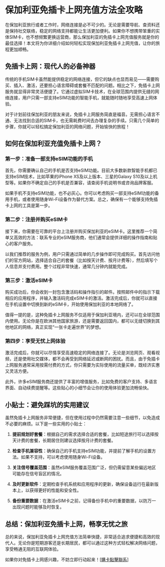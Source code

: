 # 保加利亚免插卡上网充值方法全攻略

在保加利亚旅行或者工作时，网络连接是必不可少的。无论是需要导航、查资料还是保持社交联络，稳定的网络支持都能让生活更加便利。如果你不想携带笨重的实体SIM卡，也不想频繁更换运营商，那么保加利亚的免插卡上网充值服务就是你的最佳选择！本文将为你详细介绍如何轻松实现保加利亚免插卡上网充值，让你的旅程更加顺畅。

## 免插卡上网：现代人的必备神器

传统的手机SIM卡虽然能提供稳定的网络连接，但它的缺点也显而易见——需要购买、插入、激活，还要担心语言障碍或套餐不匹配的问题。相比之下，免插卡上网服务就显得非常灵活便捷了。它通过虚拟SIM卡技术，在全球范围内提供无缝的网络连接，用户只需一部支持eSIM功能的智能手机，就能随时随地享受高速上网体验。

对于计划前往保加利亚的朋友来说，免插卡上网服务简直是福音。无需担心语言不通、无法找到合适的SIM卡，也无需耗费时间去办理复杂的手续。只需几个简单的步骤，你就可以轻松搞定保加利亚的网络问题，开始愉快的旅程！

## 如何在保加利亚充值免插卡上网？

### 第一步：准备一部支持eSIM功能的手机

首先，你需要确认自己的手机是否支持eSIM功能。目前大多数新款智能手机都已支持eSIM技术，比如苹果的iPhone XS及以上版本、三星的Galaxy S10及以上机型等。如果你不确定自己的手机是否兼容，请查阅手机说明书或咨询品牌客服。

如果手机不支持eSIM功能，也不必灰心。你可以考虑购买一部支持eSIM功能的备用手机，或者使用随身Wi-Fi设备作为替代方案。总之，确保有一个能够支持免插卡上网的工具是第一步。

### 第二步：注册并购买eSIM卡

接下来，你需要在可靠的平台上注册并购买保加利亚的eSIM卡。这里推荐一个简单又高效的方法：联系专业的eSIM服务商，他们通常会提供详细的操作指南和贴心的客户服务。

以我们推荐的服务为例，用户只需通过简单的几步操作即可完成购买。首先访问他们的官方网站，选择适合自己的套餐（比如按天计费、按月计费等），然后填写个人信息并支付费用。整个过程非常快速，通常几分钟内就能完成。

### 第三步：激活eSIM卡

购买成功后，你会收到一封包含激活码和操作指引的邮件。按照邮件中的指示下载相应的应用程序，并输入激活码完成eSIM卡的激活。激活完成后，你就可以直接在手机设置中切换到新的eSIM卡，开始使用保加利亚的本地网络了。

值得一提的是，这种免插卡上网服务不仅适用于保加利亚境内，还可以在全球范围内使用。无论你是在欧洲其他国家旅游，还是需要返回国内，都可以无缝切换到其他地区的网络，真正实现“一张卡走遍世界”的梦想。

### 第四步：享受无忧上网体验

激活完成后，你就可以尽情享受高速稳定的网络连接了。无论是浏览网页、观看视频，还是使用社交媒体，都不会再受到网络延迟或断网的困扰。而且，由于免插卡上网服务通常采用按需付费的方式，你只需要为实际使用的流量买单，既经济实惠又灵活方便。

此外，许多eSIM服务商还提供了丰富的增值服务，比如免费的客户支持、多语言界面、自动续费提醒等。这些贴心的小细节会让你的使用体验更加流畅愉快。

## 小贴士：避免踩坑的实用建议

虽然免插卡上网服务非常便捷，但在使用过程中仍然需要注意一些细节，以免造成不必要的麻烦。以下是一些实用的小贴士：

1. **提前规划好套餐**：根据自己的需求选择合适的套餐，比如短途旅行可以选择按天计费的套餐，长期居住则建议选择按月计费的套餐。
   
2. **检查手机兼容性**：确保自己的手机支持eSIM功能，并提前了解手机的设置方法。如果不支持，可以考虑使用随身Wi-Fi设备。

3. **关注信号覆盖范围**：虽然eSIM服务覆盖范围广泛，但仍需留意某些偏远地区可能存在信号盲区的情况。

4. **及时更新软件**：定期检查手机系统和应用程序的更新，确保设备运行在最新版本上，以获得更好的性能和安全性。

5. **备份重要数据**：在激活eSIM卡之前，记得备份手机中的重要数据，以防万一出现问题时能够及时恢复。

## 总结：保加利亚免插卡上网，畅享无忧之旅

总的来说，保加利亚免插卡上网充值方法简单快捷，非常适合追求便捷和高效的现代人。无论你是短期游客还是长期居民，都可以通过这种方式轻松解决网络问题，享受畅通无阻的互联网体验。

如果你对免插卡上网感兴趣，不妨立即行动起来！[[購卡點擊聯系](https://t.me/s/esim1088)]